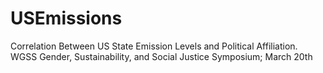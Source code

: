 # USEmissions
Correlation Between US State Emission Levels and Political Affiliation. WGSS Gender, Sustainability, and Social Justice Symposium; March 20th
